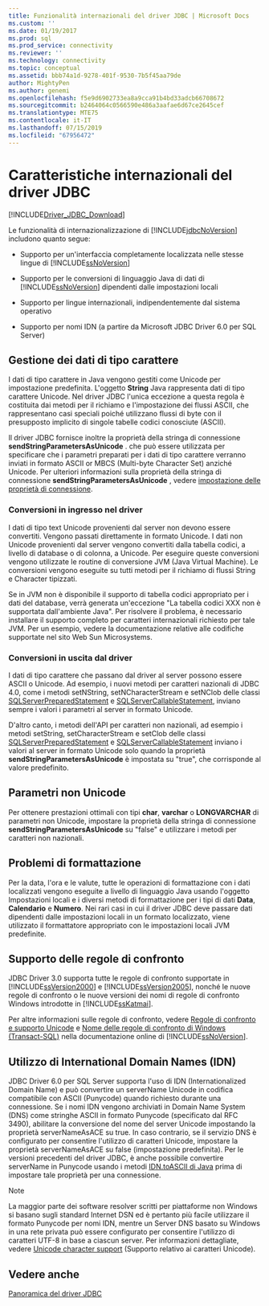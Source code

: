 ```yaml
---
title: Funzionalità internazionali del driver JDBC | Microsoft Docs
ms.custom: ''
ms.date: 01/19/2017
ms.prod: sql
ms.prod_service: connectivity
ms.reviewer: ''
ms.technology: connectivity
ms.topic: conceptual
ms.assetid: bbb74a1d-9278-401f-9530-7b5f45aa79de
author: MightyPen
ms.author: genemi
ms.openlocfilehash: f5e9d6902733ea8a9cca91b4bd33adcb66708672
ms.sourcegitcommit: b2464064c0566590e486a3aafae6d67ce2645cef
ms.translationtype: MTE75
ms.contentlocale: it-IT
ms.lasthandoff: 07/15/2019
ms.locfileid: "67956472"
---
```

# <a name="international-features-of-the-jdbc-driver"></a>Caratteristiche internazionali del driver JDBC
[!INCLUDE[Driver_JDBC_Download](../../includes/driver_jdbc_download.md)]

  Le funzionalità di internazionalizzazione di [!INCLUDE[jdbcNoVersion](../../includes/jdbcnoversion_md.md)] includono quanto segue:  
  
-   Supporto per un'interfaccia completamente localizzata nelle stesse lingue di [!INCLUDE[ssNoVersion](../../includes/ssnoversion-md.md)]  
  
-   Supporto per le conversioni di linguaggio Java di dati di [!INCLUDE[ssNoVersion](../../includes/ssnoversion-md.md)] dipendenti dalle impostazioni locali  
  
-   Supporto per lingue internazionali, indipendentemente dal sistema operativo  
  
-   Supporto per nomi IDN (a partire da Microsoft JDBC Driver 6.0 per SQL Server)  
  
## <a name="handling-of-character-data"></a>Gestione dei dati di tipo carattere  
 I dati di tipo carattere in Java vengono gestiti come Unicode per impostazione predefinita. L'oggetto **String** Java rappresenta dati di tipo carattere Unicode. Nel driver JDBC l'unica eccezione a questa regola è costituita dai metodi per il richiamo e l'impostazione dei flussi ASCII, che rappresentano casi speciali poiché utilizzano flussi di byte con il presupposto implicito di singole tabelle codici conosciute (ASCII).  
  
 Il driver JDBC fornisce inoltre la proprietà della stringa di connessione **sendStringParametersAsUnicode** . che può essere utilizzata per specificare che i parametri preparati per i dati di tipo carattere verranno inviati in formato ASCII or MBCS (Multi-byte Character Set) anziché Unicode. Per ulteriori informazioni sulla proprietà della stringa di connessione **sendStringParametersAsUnicode** , vedere [impostazione delle proprietà di connessione](../../connect/jdbc/setting-the-connection-properties.md).  
  
### <a name="driver-incoming-conversions"></a>Conversioni in ingresso nel driver  
 I dati di tipo text Unicode provenienti dal server non devono essere convertiti. Vengono passati direttamente in formato Unicode. I dati non Unicode provenienti dal server vengono convertiti dalla tabella codici, a livello di database o di colonna, a Unicode. Per eseguire queste conversioni vengono utilizzate le routine di conversione JVM (Java Virtual Machine). Le conversioni vengono eseguite su tutti metodi per il richiamo di flussi String e Character tipizzati.  
  
 Se in JVM non è disponibile il supporto di tabella codici appropriato per i dati del database, verrà generata un'eccezione "La tabella codici XXX non è supportata dall'ambiente Java". Per risolvere il problema, è necessario installare il supporto completo per caratteri internazionali richiesto per tale JVM. Per un esempio, vedere la documentazione relative alle codifiche supportate nel sito Web Sun Microsystems.  
  
### <a name="driver-outgoing-conversions"></a>Conversioni in uscita dal driver  
 I dati di tipo carattere che passano dal driver al server possono essere ASCII o Unicode. Ad esempio, i nuovi metodi per caratteri nazionali di JDBC 4.0, come i metodi setNString, setNCharacterStream e setNClob delle classi [SQLServerPreparedStatement](../../connect/jdbc/reference/sqlserverpreparedstatement-class.md) e [SQLServerCallableStatement](../../connect/jdbc/reference/sqlservercallablestatement-class.md), inviano sempre i valori i parametri al server in formato Unicode.  
  
 D'altro canto, i metodi dell'API per caratteri non nazionali, ad esempio i metodi setString, setCharacterStream e setClob delle classi [SQLServerPreparedStatement](../../connect/jdbc/reference/sqlserverpreparedstatement-class.md) e [SQLServerCallableStatement](../../connect/jdbc/reference/sqlservercallablestatement-class.md) inviano i valori al server in formato Unicode solo quando la proprietà **sendStringParametersAsUnicode** è impostata su "true", che corrisponde al valore predefinito.  
  
## <a name="non-unicode-parameters"></a>Parametri non Unicode  
 Per ottenere prestazioni ottimali con tipi **char**, **varchar** o **LONGVARCHAR** di parametri non Unicode, impostare la proprietà della stringa di connessione **sendStringParametersAsUnicode** su "false" e utilizzare i metodi per caratteri non nazionali.  
  
## <a name="formatting-issues"></a>Problemi di formattazione  
 Per la data, l'ora e le valute, tutte le operazioni di formattazione con i dati localizzati vengono eseguite a livello di linguaggio Java usando l'oggetto Impostazioni locali e i diversi metodi di formattazione per i tipi di dati **Data**, **Calendario** e **Numero**. Nei rari casi in cui il driver JDBC deve passare dati dipendenti dalle impostazioni locali in un formato localizzato, viene utilizzato il formattatore appropriato con le impostazioni locali JVM predefinite.  
  
## <a name="collation-support"></a>Supporto delle regole di confronto  
 JDBC Driver 3.0 supporta tutte le regole di confronto supportate in [!INCLUDE[ssVersion2000](../../includes/ssversion2000-md.md)] e [!INCLUDE[ssVersion2005](../../includes/ssversion2005-md.md)], nonché le nuove regole di confronto o le nuove versioni dei nomi di regole di confronto Windows introdotte in [!INCLUDE[ssKatmai](../../includes/sskatmai_md.md)].  
  
 Per altre informazioni sulle regole di confronto, vedere [Regole di confronto e supporto Unicode](https://go.microsoft.com/fwlink/?LinkId=131366) e [Nome delle regole di confronto di Windows (Transact-SQL)](https://go.microsoft.com/fwlink/?LinkId=131367) nella documentazione online di [!INCLUDE[ssNoVersion](../../includes/ssnoversion-md.md)].  
  
## <a name="using-international-domain-names-idn"></a>Utilizzo di International Domain Names (IDN)  
 JDBC Driver 6.0 per SQL Server supporta l'uso di IDN (Internationalized Domain Name) e può convertire un serverName Unicode in codifica compatibile con ASCII (Punycode) quando richiesto durante una connessione.  Se i nomi IDN vengono archiviati in Domain Name System (DNS) come stringhe ASCII in formato Punycode (specificato dal RFC 3490), abilitare la conversione del nome del server Unicode impostando la proprietà serverNameAsACE su true.  In caso contrario, se il servizio DNS è configurato per consentire l'utilizzo di caratteri Unicode, impostare la proprietà serverNameAsACE su false (impostazione predefinita).  Per le versioni precedenti del driver JDBC, è anche possibile convertire serverName in Punycode usando i metodi [IDN.toASCII di Java](https://docs.oracle.com/javase/8/docs/api/java/net/IDN.html) prima di impostare tale proprietà per una connessione.  
  
> [!NOTE]  
>  La maggior parte dei software resolver scritti per piattaforme non Windows si basano sugli standard Internet DSN ed è pertanto più facile utilizzare il formato Punycode per nomi IDN, mentre un Server DNS basato su Windows in una rete privata può essere configurato per consentire l'utilizzo di caratteri UTF-8 in base a ciascun server.  Per informazioni dettagliate, vedere [Unicode character support](https://technet.microsoft.com/library/cc738403(v=ws.10).aspx) (Supporto relativo ai caratteri Unicode).  
  
## <a name="see-also"></a>Vedere anche  
 [Panoramica del driver JDBC](../../connect/jdbc/overview-of-the-jdbc-driver.md)  
  
  
